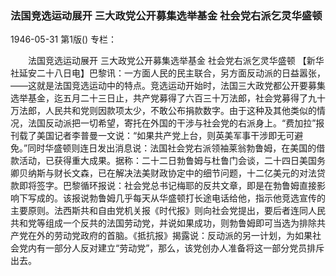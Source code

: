 ### 法国竞选运动展开  三大政党公开募集选举基金 社会党右派乞灵华盛顿

1946-05-31
第1版()
专栏：

　　法国竞选运动展开
    三大政党公开募集选举基金
    社会党右派乞灵华盛顿
    【新华社延安二十八日电】巴黎讯：一方面人民的民主联合，另方面反动派的日益嚣张，——这就是法国竞选运动中的特点。竞选运动开始时，法国三大政党都公开要募集选举基金，迄五月二十三日止，共产党募得了六百三十万法郎，社会党募得了九十万法郎，人民共和党则因款项太少，不敢公布捐款数字。由于这种及其他类似的情况，法国反动派把一切希望，寄托在外国的干涉与社会党的右派身上。“费加拉”报刊载了美国记者李普曼一文说：“如果共产党上台，则英美军事干涉即无可避免。”同时华盛顿则连日发出消息说：法国社会党右派领袖莱翁勃鲁姆，在美国的借款活动，已获得重大成果。据称：二十二日勃鲁姆与杜鲁门会谈，二十四日美国务卿贝纳斯与财长文森，已在解决法美财政协定中的细节问题，十二亿美元的对法贷款即将签字。巴黎循环报说：社会党总书记梅耶的反共文章，即是在勃鲁姆直接影响下写成的。该报说勃鲁姆几乎每天从华盛顿打长途电话给他，指示他竞选宣传的主要原则。法西斯共和自由党机关报《时代报》则向社会党提出，要后者连同人民共和党等组成一个反共的法国劳动党，并说如果成功，则勃鲁姆即可当选为排除共产党在外的劳动党政府的首脑。《抵抗报》揭露说：反动派的另一计划，为如果社会党内有一部分人反对建立“劳动党”，那么，该党创办人准备将这一部分党员排斥出去。
